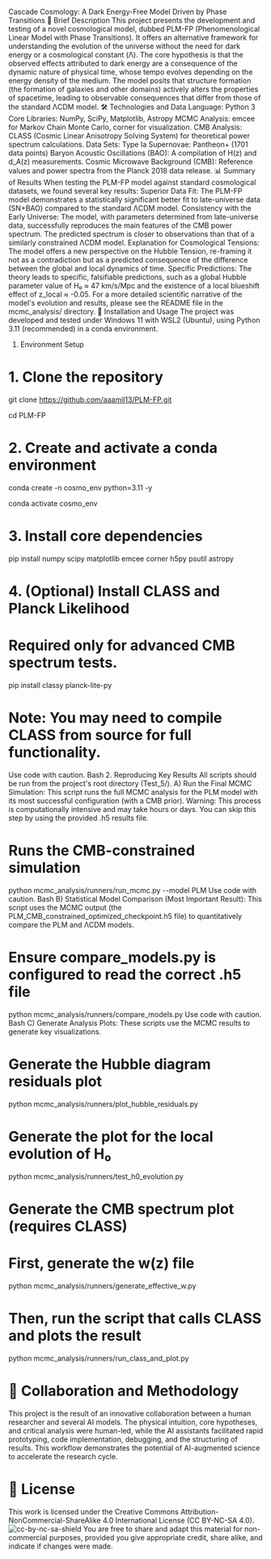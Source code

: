 Cascade Cosmology: A Dark Energy-Free Model Driven by Phase Transitions
📜 Brief Description
This project presents the development and testing of a novel cosmological model, dubbed PLM-FP (Phenomenological Linear Model with Phase Transitions). It offers an alternative framework for understanding the evolution of the universe without the need for dark energy or a cosmological constant (Λ). The core hypothesis is that the observed effects attributed to dark energy are a consequence of the dynamic nature of physical time, whose tempo evolves depending on the energy density of the medium.
The model posits that structure formation (the formation of galaxies and other domains) actively alters the properties of spacetime, leading to observable consequences that differ from those of the standard ΛCDM model.
🛠️ Technologies and Data
Language: Python 3
Core Libraries: NumPy, SciPy, Matplotlib, Astropy
MCMC Analysis: emcee for Markov Chain Monte Carlo, corner for visualization.
CMB Analysis: CLASS (Cosmic Linear Anisotropy Solving System) for theoretical power spectrum calculations.
Data Sets:
Type Ia Supernovae: Pantheon+ (1701 data points)
Baryon Acoustic Oscillations (BAO): A compilation of H(z) and d_A(z) measurements.
Cosmic Microwave Background (CMB): Reference values and power spectra from the Planck 2018 data release.
📊 Summary of Results
When testing the PLM-FP model against standard cosmological datasets, we found several key results:
Superior Data Fit: The PLM-FP model demonstrates a statistically significant better fit to late-universe data (SN+BAO) compared to the standard ΛCDM model.
Consistency with the Early Universe: The model, with parameters determined from late-universe data, successfully reproduces the main features of the CMB power spectrum. The predicted spectrum is closer to observations than that of a similarly constrained ΛCDM model.
Explanation for Cosmological Tensions: The model offers a new perspective on the Hubble Tension, re-framing it not as a contradiction but as a predicted consequence of the difference between the global and local dynamics of time.
Specific Predictions: The theory leads to specific, falsifiable predictions, such as a global Hubble parameter value of H₀ ≈ 47 km/s/Mpc and the existence of a local blueshift effect of z_local ≈ -0.05.
For a more detailed scientific narrative of the model's evolution and results, please see the README file in the mcmc_analysis/ directory.
🚀 Installation and Usage
The project was developed and tested under Windows 11 with WSL2 (Ubuntu), using Python 3.11 (recommended) in a conda environment.
1. Environment Setup

# 1. Clone the repository

git clone https://github.com/aaamil13/PLM-FP.git

cd PLM-FP

# 2. Create and activate a conda environment

conda create -n cosmo_env python=3.11 -y

conda activate cosmo_env

# 3. Install core dependencies
pip install numpy scipy matplotlib emcee corner h5py psutil astropy

# 4. (Optional) Install CLASS and Planck Likelihood

# Required only for advanced CMB spectrum tests.
pip install classy planck-lite-py

# Note: You may need to compile CLASS from source for full functionality.
Use code with caution.
Bash
2. Reproducing Key Results
All scripts should be run from the project's root directory (Test_5/).
A) Run the Final MCMC Simulation:
This script runs the full MCMC analysis for the PLM model with its most successful configuration (with a CMB prior). Warning: This process is computationally intensive and may take hours or days. You can skip this step by using the provided .h5 results file.

# Runs the CMB-constrained simulation
python mcmc_analysis/runners/run_mcmc.py --model PLM
Use code with caution.
Bash
B) Statistical Model Comparison (Most Important Result):
This script uses the MCMC output (the PLM_CMB_constrained_optimized_checkpoint.h5 file) to quantitatively compare the PLM and ΛCDM models.

# Ensure compare_models.py is configured to read the correct .h5 file
python mcmc_analysis/runners/compare_models.py
Use code with caution.
Bash
C) Generate Analysis Plots:
These scripts use the MCMC results to generate key visualizations.

# Generate the Hubble diagram residuals plot

python mcmc_analysis/runners/plot_hubble_residuals.py

# Generate the plot for the local evolution of H₀

python mcmc_analysis/runners/test_h0_evolution.py

# Generate the CMB spectrum plot (requires CLASS)

# First, generate the w(z) file

python mcmc_analysis/runners/generate_effective_w.py

# Then, run the script that calls CLASS and plots the result

python mcmc_analysis/runners/run_class_and_plot.py


# 🤝 Collaboration and Methodology
This project is the result of an innovative collaboration between a human researcher and several AI models. The physical intuition, core hypotheses, and critical analysis were human-led, while the AI assistants facilitated rapid prototyping, code implementation, debugging, and the structuring of results. This workflow demonstrates the potential of AI-augmented science to accelerate the research cycle.

# 📜 License
This work is licensed under the Creative Commons Attribution-NonCommercial-ShareAlike 4.0 International License (CC BY-NC-SA 4.0).
![cc-by-nc-sa-shield](https://i.creativecommons.org/l/by-nc-sa/4.0/88x31.png)
You are free to share and adapt this material for non-commercial purposes, provided you give appropriate credit, share alike, and indicate if changes were made.
